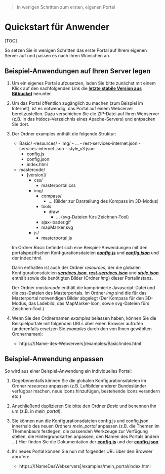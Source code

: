 > In wenigen Schritten zum ersten, eigenen Portal

# Quickstart für Anwender

[TOC]

So setzen Sie in wenigen Schritten das erste Portal auf Ihrem eigenen Server auf und passen es nach Ihren Wünschen an.

## Beispiel-Anwendungen auf Ihren Server legen

1. Um ein eigenes Portal aufzusetzen, laden Sie bitte zunächst mit einem Klick auf den nachfolgenden Link die **[letzte stabile Version aus Bitbucket](https://bitbucket.org/geowerkstatt-hamburg/masterportal/downloads/examples.zip)** herunter.

2. Um das Portal öffentlich zugänglich zu machen (zum Beispiel im Internet), ist es notwendig, das Portal auf einem Webserver bereitzustellen. Dazu verschieben Sie die ZIP-Datei auf Ihren Webserver (z.B. in das htdocs-Verzeichnis eines Apache-Servers) und entpacken Sie dort.

3. Der Ordner examples enthält die folgende Struktur:

    - Basic/
        -resources/
            - img/
                - ...
            - rest-services-internet.json
            - services-internet.json
            - style_v3.json
        - config.js
        - config.json
        - index.html
    - mastercode/
        - [version]/
            - css/
                - masterportal.css
            - img/
                - compass/
                    - ... (Bilder zur Darstellung des Kompass im 3D-Modus)
                - tools
                    - draw
                        - ... (svg-Dateien fürs Zeichnen-Tool)
                - ajax-loader.gif
                - mapMarker.svg
            - js/
                - masterportal.js

    Im Ordner *Basic* befindet sich eine Beispiel-Anwendungen mit den portalspezifischen Konfigurationsdateien **[*config.js*](config.js.de.md)** und **[*config.json*](config.json.de.md)** und der index.html.

    Darin enthalten ist auch der Ordner *resources*, der die globalen Konfigurationsdateien **[*services.json*](services.json.de.md)**, **[*rest-services.json*](rest-services.json.de.md)** und **[*style.json*](style.json.de.md)** enthält sowie die benötigten Bilder (Ordner *img*) dieser Portalinstanz.

    Der Ordner *mastercode* enthält die komprimierte Javascript-Datei und die css-Dateien des Masterportals. Im Ordner *img* sind die für das Masterportal notwendigen Bilder abgelegt (Der Kompass für den 3D-Modus, das Ladebild, das MapMarker-Icon, sowie svg-Dateien fürs Zeichnen-Tool.)


4. Wenn Sie den Ordnernamen *examples* belassen haben, können Sie die Beispielportale mit folgenden URLs über einen Browser aufrufen (anderenfalls ersetzen Sie *examples* durch den von Ihnen gewählten Ordnernamen):
    - https://[Name-des-Webservers]/examples/Basic/index.html


## Beispiel-Anwendung anpassen

So wird aus einer Beispiel-Anwendung ein individuelles Portal:

1. Gegebenenfalls können Sie die globalen Konfigurationsdateien im Ordner *resources* anpassen (z.B. Luftbilder anderer Bundesländer verfügbar machen, neue Icons hinzufügen, bestehende Icons verändern etc.)

2. Anschließend duplizieren Sie bitte den Ordner *Basic* und benennen ihn um (z.B. in *mein_portal*).

3. Sie können nun die Konfigurationsdateien config.js und config.json innerhalb des neuen Ordners *mein_portal* anpassen (z.B. die Themen im Themenbaum festlegen, die passenden Werkzeuge zur Verfügung stellen, die Hintergrundkarten anpassen, den Namen des Portals ändern ...) Hier finden Sie die Dokumentation der **[config.js](config.js.de.md)** und der **[config.json](config.json.de.md)**.

4. Ihr neues Portal können Sie nun mit folgender URL über den Browser abrufen:
    - https://[NameDesWebservers]/examples/mein_portal/index.html
